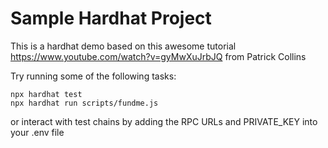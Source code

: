 # Sample Hardhat Project

This is a hardhat demo based on this awesome tutorial https://www.youtube.com/watch?v=gyMwXuJrbJQ from Patrick Collins

Try running some of the following tasks:

```shell
npx hardhat test
npx hardhat run scripts/fundme.js
```

or interact with test chains by adding the RPC URLs and PRIVATE_KEY into your .env file
